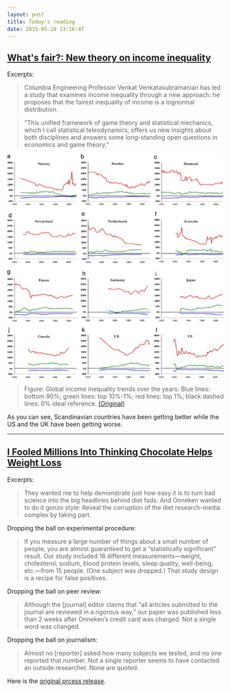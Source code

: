 ```yaml
---
layout: post
title: Today's reading
date: 2015-05-28 13:16:47
---
```

## [What's fair?: New theory on income inequality](http://www.eurekalert.org/pub_releases/2015-05/cuso-wfn052715.php)

Excerpts:

> Columbia Engineering Professor Venkat Venkatasubramanian has led a study that examines income inequality through a new approach: he proposes that the fairest inequality of income is a lognormal distribution.

> "This unified framework of game theory and statistical mechanics, which I call statistical teleodynamics, offers us new insights about both disciplines and answers some long-standing open questions in economics and game theory,"

![income distribution](/public/images/2015-05-28-income.jpg)

> Figure: Global income inequality trends over the years: Blue lines: bottom 90%; green lines: top 10%-1%; red lines: top 1%; black dashed lines: 0% ideal reference. [(Original)](http://www.sciencedirect.com/science?_ob=MiamiCaptionURL&_method=retrieve&_eid=1-s2.0-S0378437115003738&_image=1-s2.0-S0378437115003738-gr4.jpg&_cid=271529&_explode=defaultEXP_LIST&_idxType=defaultREF_WORK_INDEX_TYPE&_alpha=defaultALPHA&_ba=&_rdoc=1&_fmt=FULL&_issn=03784371&_pii=S0378437115003738&md5=e448785453742726fddb9edb98cf69bb)

As you can see, Scandinavian countries have been getting better while the US and the UK have been getting worse.

---

## [I Fooled Millions Into Thinking Chocolate Helps Weight Loss](http://io9.com/i-fooled-millions-into-thinking-chocolate-helps-weight-1707251800)

Excerpts:

> They wanted me to help demonstrate just how easy it is to turn bad science into the big headlines behind diet fads. And Onneken wanted to do it gonzo style: Reveal the corruption of the diet research-media complex by taking part.

Dropping the ball on experimental procedure:

> If you measure a large number of things about a small number of people, you are almost guaranteed to get a “statistically significant” result. Our study included 18 different measurements—weight, cholesterol, sodium, blood protein levels, sleep quality, well-being, etc.—from 15 people. (One subject was dropped.) That study design is a recipe for false positives.

Dropping the ball on peer review:

> Although the [journal] editor claims that “all articles submitted to the journal are reviewed in a rigorous way,” our paper was published less than 2 weeks after Onneken’s credit card was charged. Not a single word was changed.

Dropping the ball on journalism:

> Almost no [reporter] asked how many subjects we tested, and no one reported that number. Not a single reporter seems to have contacted an outside researcher. None are quoted.

Here is the [original prcess release](http://instituteofdiet.com/2015/03/29/international-press-release-slim-by-chocolate/).